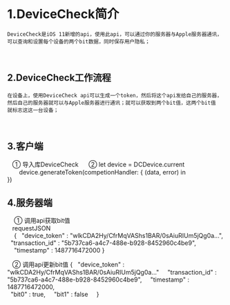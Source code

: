 # 1.DeviceCheck简介
    DeviceCheck是iOS 11新增的api，使用此api，可以通过你的服务器与Apple服务器通讯，
    可以查询和设置每个设备的两个bit数据，同时保存用户隐私；
    
## 2.DeviceCheck工作流程
    在设备上，使用DeviceCheck api可以生成一个token，然后将这个api发给自己的服务器，
    然后自己的服务器就可以与Apple服务器进行通讯；就可以获取到两个bit值，这两个bit值
    就标志这这一台设备；
    
## 3.客户端
    ① 导入库DeviceCheck   
    ② let device = DCDevice.current      
        device.generateToken(competionHandler: { (data, error) in           
      })
      
## 4.服务器端
     ① 调用api获取bit值  
     requestJSON  
     {
     "device_token" : "wlkCDA2Hy/CfrMqVAShs1BAR/0sAiuRIUm5jQg0a...",  
     "transaction_id" : "5b737ca6-a4c7-488e-b928-8452960c4be9",  
      "timestamp" : 1487716472000 
     }
    
     ② 调用api更新bit值
     {
     "device_token" : "wlkCDA2Hy/CfrMqVAShs1BAR/0sAiuRIUm5jQg0a..."   
     "transaction_id" : "5b737ca6-a4c7-488e-b928-8452960c4be9",   
     "timestamp" : 1487716472000,    
     "bit0" : true,   
     "bit1" : false   
     }
